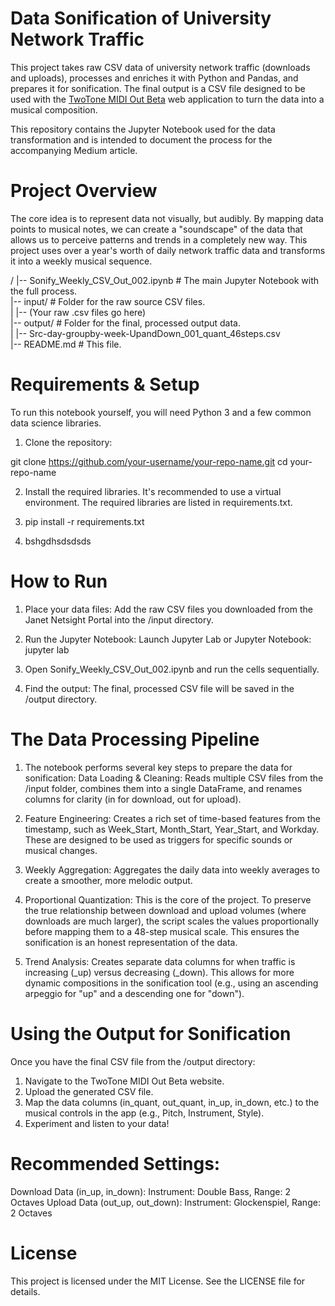 # Data Sonification of University Network Traffic  

This project takes raw CSV data of university network traffic (downloads and uploads), processes and enriches it with Python and Pandas, and prepares it for sonification. The final output is a CSV file designed to be used with the [TwoTone MIDI Out Beta](https://twotone-midiout-beta.netlify.app/) web application to turn the data into a musical composition.

This repository contains the Jupyter Notebook used for the data transformation and is intended to document the process for the accompanying Medium article.

# Project Overview
The core idea is to represent data not visually, but audibly. By mapping data points to musical notes, we can create a "soundscape" of the data that allows us to perceive patterns and trends in a completely new way. This project uses over a year's worth of daily network traffic data and transforms it into a weekly musical sequence.  

/
|-- Sonify_Weekly_CSV_Out_002.ipynb  # The main Jupyter Notebook with the full process.  
|-- input/                           # Folder for the raw source CSV files.  
|   |-- (Your raw .csv files go here)  
|-- output/                          # Folder for the final, processed output data.  
|   |-- Src-day-groupby-week-UpandDown_001_quant_46steps.csv  
|-- README.md                        # This file.  


# Requirements & Setup
To run this notebook yourself, you will need Python 3 and a few common data science libraries.

1. Clone the repository:

git clone https://github.com/your-username/your-repo-name.git
cd your-repo-name

2. Install the required libraries. It's recommended to use a virtual environment. The required libraries are listed in requirements.txt.
3. pip install -r requirements.txt

4. bshgdhsdsdsds

# How to Run
1. Place your data files: Add the raw CSV files you downloaded from the Janet Netsight Portal into the /input directory.
2. Run the Jupyter Notebook: Launch Jupyter Lab or Jupyter Notebook:
jupyter lab

3. Open Sonify_Weekly_CSV_Out_002.ipynb and run the cells sequentially.
4. Find the output: The final, processed CSV file will be saved in the /output directory.

# The Data Processing Pipeline

1. The notebook performs several key steps to prepare the data for sonification:
Data Loading & Cleaning: Reads multiple CSV files from the /input folder, combines them into a single DataFrame, and renames columns for clarity (in for download, out for upload).

2. Feature Engineering: Creates a rich set of time-based features from the timestamp, such as Week_Start, Month_Start, Year_Start, and Workday. These are designed to be used as triggers for specific sounds or musical changes.

3. Weekly Aggregation: Aggregates the daily data into weekly averages to create a smoother, more melodic output.

4. Proportional Quantization: This is the core of the project. To preserve the true relationship between download and upload volumes (where downloads are much larger), the script scales the values proportionally before mapping them to a 48-step musical scale. This ensures the sonification is an honest representation of the data.

5. Trend Analysis: Creates separate data columns for when traffic is increasing (_up) versus decreasing (_down). This allows for more dynamic compositions in the sonification tool (e.g., using an ascending arpeggio for "up" and a descending one for "down").

# Using the Output for Sonification
Once you have the final CSV file from the /output directory:

1. Navigate to the TwoTone MIDI Out Beta website.
2. Upload the generated CSV file.
3. Map the data columns (in_quant, out_quant, in_up, in_down, etc.) to the musical controls in the app (e.g., Pitch, Instrument, Style).
4. Experiment and listen to your data!

# Recommended Settings:
Download Data (in_up, in_down): Instrument: Double Bass, Range: 2 Octaves
Upload Data (out_up, out_down): Instrument: Glockenspiel, Range: 2 Octaves

# License
This project is licensed under the MIT License. See the LICENSE file for details.
